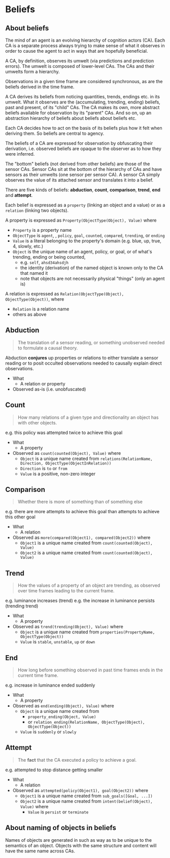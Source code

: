 # Beliefs

## About beliefs

The mind of an agent is an evolving hierarchy of cognition actors (CA). Each CA is a separate process always trying to make sense of what it observes in order to cause the agent to act in ways that are hopefully beneficial.

A CA, by definition, observes its umwelt (via predictions and prediction errors). The umwelt is composed of lower-level CAs. The CAs and their umwelts form a hierarchy.

Observations in a given time frame are considered synchronous, as are the beliefs derived in the time frame.

A CA derives its beliefs from noticing quantities, trends, endings etc. in its umwelt.  What it observes are the (accumulating, trending, ending) beliefs, past and present, of its "child" CAs. The CA makes its own, more abstract beliefs available for observation by its "parent" CAs. And so on, up an abstraction hierarchy of beliefs about beliefs about beliefs etc.

Each CA decides how to act on the basis of its beliefs plus how it felt when deriving them. So beliefs are central to agency.

The beliefs of a CA are expressed for observation by obfuscating their derivation, i.e. observed beliefs are opaque to the observer as to how they were inferred.

The "bottom" beliefs (not derived from other beliefs) are those of the sensor CAs.
Sensor CAs sit at the bottom of the hierarchy of CAs and have sensors as their umwelts (one sensor per sensor CA).
A sensor CA simply observes the value of its attached sensor and translates it into a belief.

There are five kinds of beliefs: **abduction**, **count**, **comparison**, **trend**, **end** and **attempt**.

Each belief is expressed as a `property` (linking an object and a value) or as a `relation` (linking two objects).

A property is expressed as `Property(ObjectType(Object), Value)` where

* `Property` is a property name
* `ObjectType` is `agent`, , `policy`, `goal`, `counted`, `compared`, `trending`, or `ending`
* `Value` is a literal belonging to the property's domain (e.g. blue, up, true, 4, slowly, etc.)
* `Object` is the unique name of an agent, policy, or goal, or of what's trending, ending or being counted,
  * e.g. `self`, `ahsd34ahsdjh`
  * the identity (derivation) of the named object is known only to the CA that named it
  * note that objects are not necessarily physical "things" (only an agent is)

A relation is expressed as  `Relation(ObjectType(Object), ObjectType(Object))`, where

* `Relation` is a relation name
* others as above

## Abduction

> The translation of a sensor reading, or something unobserved needed to formulate a causal theory.

Abduction **conjures** up properties or relations to either translate a sensor reading or to posit occulted observations needed to causally explain direct observations.

* What
  * A relation or property
* Observed as-is (i.e. unobfuscated)

## Count

> How many relations of a given type and directionality an object has with other objects.

e.g. this policy was attempted twice to achieve this goal

* What
  * A property
* Observed as `count(counted(Object), Value)` where
  * `Object` is a unique name created from `relations(RelationName, Direction, ObjectType(ObjectInRelation))`
  * `Direction` is `to` or `from`
  * `Value` is a positive, non-zero integer

## Comparison

> Whether there is more of something than of something else

e.g. there are more attempts to achieve this goal than attempts to achieve this other goal

* What
  * A relation
* Observed as `more(compared(Object1), compared(Object2))` where
  * `Object1` is a unique name created from `count(counted(Object), Value)`
  * `Object2` is a unique name created from `count(counted(Object), Value)`

## Trend

> How the values of a property of an object are trending, as observed over time frames leading to the current frame.

e.g. luminance increases (trend)
e.g. the increase in luminance persists (trending trend)

* What
  * A property
* Observed as `trend(trending(Object), Value)` where
  * `Object` is a unique name created from `properties(PropertyName, ObjectType(Object))`
  * `Value` is `stable`, `unstable`, `up` or `down`

## End

> How long before something observed in past time frames ends in the current time frame.

e.g. increase in luminance ended suddenly

* What
  * A property
* Observed as `end(ending(Object), Value)` where
  * `Object` is a unique name created from
    * `property_ending(Object, Value)`
    * or `relation_ending(RelationName, ObjectType(Object), ObjectType(Object))`
  * `Value` is `suddenly` or `slowly`

## Attempt

> The **fact** that the CA executed a policy to achieve a goal.

e.g. attempted to stop distance getting smaller

* What
  * A relation
* Observed as `attempted(policy(Object1), goal(Object2))` where
  * `Object1` is a unique name created from `sub_goals([Goal, ...])`
  * `Object2` is a unique name created from `intent(belief(Object), Value)` where
    * `Value` is `persist` or `terminate`

## About naming of objects in beliefs

Names of objects are generated in such as way as to be unique to the semantics of an object.
Objects with the same structure and content will have the same name across CAs.

